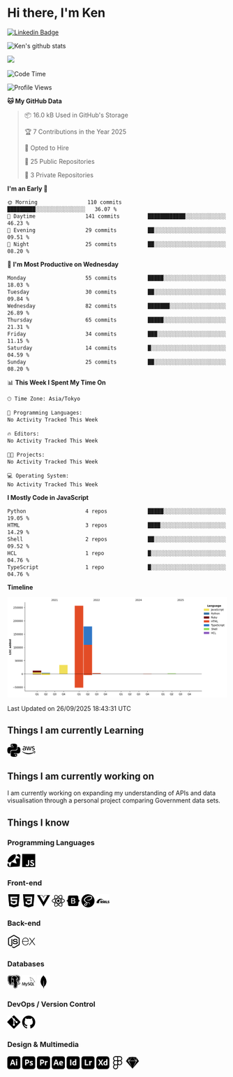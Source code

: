 # Hi there, I'm Ken

[![Linkedin Badge](https://img.shields.io/badge/-kenlivesey-blue?style=flat-square&logo=Linkedin&logoColor=white&link=https://www.linkedin.com/in/kenlivesey)](https://www.linkedin.com/in/kenlivesey)

![Ken's github stats](https://github-readme-stats.vercel.app/api?username=plantdink&show_icons=true&hide=[%22issues%22])

<img src = "https://github-readme-stats.vercel.app/api/top-langs/?username=plantdink&layout=compact">

<!--START_SECTION:waka-->
![Code Time](http://img.shields.io/badge/Code%20Time-904%20hrs%202%20mins-blue)

![Profile Views](http://img.shields.io/badge/Profile%20Views-0-blue)

**🐱 My GitHub Data** 

> 📦 16.0 kB Used in GitHub's Storage 
 > 
> 🏆 7 Contributions in the Year 2025
 > 
> 💼 Opted to Hire
 > 
> 📜 25 Public Repositories 
 > 
> 🔑 3 Private Repositories 
 > 
**I'm an Early 🐤** 

```text
🌞 Morning                110 commits         █████████░░░░░░░░░░░░░░░░   36.07 % 
🌆 Daytime                141 commits         ████████████░░░░░░░░░░░░░   46.23 % 
🌃 Evening                29 commits          ██░░░░░░░░░░░░░░░░░░░░░░░   09.51 % 
🌙 Night                  25 commits          ██░░░░░░░░░░░░░░░░░░░░░░░   08.20 % 
```
📅 **I'm Most Productive on Wednesday** 

```text
Monday                   55 commits          █████░░░░░░░░░░░░░░░░░░░░   18.03 % 
Tuesday                  30 commits          ██░░░░░░░░░░░░░░░░░░░░░░░   09.84 % 
Wednesday                82 commits          ███████░░░░░░░░░░░░░░░░░░   26.89 % 
Thursday                 65 commits          █████░░░░░░░░░░░░░░░░░░░░   21.31 % 
Friday                   34 commits          ███░░░░░░░░░░░░░░░░░░░░░░   11.15 % 
Saturday                 14 commits          █░░░░░░░░░░░░░░░░░░░░░░░░   04.59 % 
Sunday                   25 commits          ██░░░░░░░░░░░░░░░░░░░░░░░   08.20 % 
```


📊 **This Week I Spent My Time On** 

```text
🕑︎ Time Zone: Asia/Tokyo

💬 Programming Languages: 
No Activity Tracked This Week

🔥 Editors: 
No Activity Tracked This Week

🐱‍💻 Projects: 
No Activity Tracked This Week

💻 Operating System: 
No Activity Tracked This Week
```

**I Mostly Code in JavaScript** 

```text
Python                   4 repos             █████░░░░░░░░░░░░░░░░░░░░   19.05 % 
HTML                     3 repos             ████░░░░░░░░░░░░░░░░░░░░░   14.29 % 
Shell                    2 repos             ██░░░░░░░░░░░░░░░░░░░░░░░   09.52 % 
HCL                      1 repo              █░░░░░░░░░░░░░░░░░░░░░░░░   04.76 % 
TypeScript               1 repo              █░░░░░░░░░░░░░░░░░░░░░░░░   04.76 % 
```



**Timeline**

![Lines of Code chart](https://raw.githubusercontent.com/plantdink/plantdink/main/assets/bar_graph.png)


 Last Updated on 26/09/2025 18:43:31 UTC
<!--END_SECTION:waka-->

## Things I am currently Learning
<img src = 'https://github.com/plantdink/plantdink/blob/main/images/python.svg' width='30'/>  <img src = 'https://github.com/plantdink/plantdink/blob/main/images/amazonaws.svg' width='30'/>

## Things I am currently working on
I am currently working on expanding my understanding of APIs and data visualisation through a personal project comparing Government data sets.

## Things I know
### Programming Languages
<img src = 'https://github.com/plantdink/plantdink/blob/main/images/ruby.svg' width='30'/>  <img src = 'https://github.com/plantdink/plantdink/blob/main/images/javascript.svg' width='30'/>
### Front-end
<img src = 'https://github.com/plantdink/plantdink/blob/main/images/html5.svg' width='30'/>  <img src = 'https://github.com/plantdink/plantdink/blob/main/images/css3.svg' width='30'/>  <img src = 'https://github.com/plantdink/plantdink/blob/main/images/vue-dot-js.svg' width='30'/>  <img src = 'https://github.com/plantdink/plantdink/blob/main/images/react.svg' width='30'/>  <img src = 'https://github.com/plantdink/plantdink/blob/main/images/bootstrap.svg' width='30'/>  <img src = 'https://github.com/plantdink/plantdink/blob/main/images/sass.svg' width='30'/>  <img src = 'https://github.com/plantdink/plantdink/blob/main/images/rubyonrails.svg' width='30'/>

### Back-end
<img src = 'https://github.com/plantdink/plantdink/blob/main/images/node-dot-js.svg' width='30'/>  <img src = 'https://github.com/plantdink/plantdink/blob/main/images/express.svg' width='30'/>

### Databases
<img src = 'https://github.com/plantdink/plantdink/blob/main/images/postgresql.svg' width='30'/>  <img src = 'https://github.com/plantdink/plantdink/blob/main/images/mysql.svg' width='30'/>  <img src = 'https://github.com/plantdink/plantdink/blob/main/images/mongodb.svg' width='30'/>

### DevOps / Version Control
<img src = 'https://github.com/plantdink/plantdink/blob/main/images/git.svg' width='30'/>  <img src = 'https://github.com/plantdink/plantdink/blob/main/images/github.svg' width='30'/>

### Design & Multimedia
<img src = 'https://github.com/plantdink/plantdink/blob/main/images/adobeillustrator.svg' width='30'/>  <img src = 'https://github.com/plantdink/plantdink/blob/main/images/adobephotoshop.svg' width='30'/>  <img src = 'https://github.com/plantdink/plantdink/blob/main/images/adobepremierepro.svg' width='30'/>  <img src = 'https://github.com/plantdink/plantdink/blob/main/images/adobeaftereffects.svg' width='30'/>  <img src = 'https://github.com/plantdink/plantdink/blob/main/images/adobeindesign.svg' width='30'/>  <img src = 'https://github.com/plantdink/plantdink/blob/main/images/adobelightroom.svg' width='30'/>  <img src = 'https://github.com/plantdink/plantdink/blob/main/images/adobexd.svg' width='30'/>  <img src = 'https://github.com/plantdink/plantdink/blob/main/images/figma.svg' width='30'/>  <img src = 'https://github.com/plantdink/plantdink/blob/main/images/sketch.svg' width='30'/>
